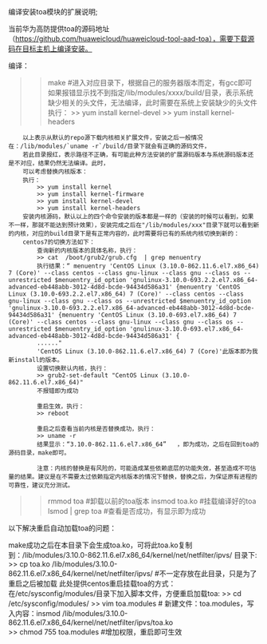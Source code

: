 编译安装toa模块的扩展说明;

当前华为高防提供toa的源码地址（https://github.com/huaweicloud/huaweicloud-tool-aad-toa），需要下载源码在目标主机上编译安装。

编译：

>> make    #进入对应目录下，根据自己的服务器版本而定，有gcc即可
	如果报错显示找不到指定/lib/modules/xxxx/build/目录，表示系统缺少相关的头文件，无法编译，此时需要在系统上安装缺少的头文件
	执行：
		>> yum install kernel-devel
		>> yum install kernel-headers
		
		
		以上表示从默认的repo源下载内核相关扩展文件，安装之后一般情况在：/lib/modules/`uname -r`/build/目录下就会有正确的源码文件，
		若此目录报红，表示路径不正确，有可能此种方法安装的扩展源码版本与系统源码版本还是不对应，结果仍然无法编译。此时，
		可以考虑替换内核版本：
		执行：  
			>> yum install kernel
			>> yum install kernel-firmware	
			>> yum install kernel-devel
			>> yum install kernel-headers
		安装内核源码，默认以上的四个命令安装的版本都是一样的（安装的时候可以看到，如果不一样，那就不能达到预计效果），安装完成之后在"/lib/modules/xxx"目录下就可以看到新的内核，对应的build目录下是有正常内容的，此时需要将已有的系统内核切换到新的：
		centos7的切换方法如下：
			查询新的内核版本的具体名称，执行：
			>> cat  /boot/grub2/grub.cfg  | grep menuentry
			执行结果：“ menuentry 'CentOS Linux (3.10.0-862.11.6.el7.x86_64) 7 (Core)' --class centos --class gnu-linux --class gnu --class os --unrestricted $menuentry_id_option 'gnulinux-3.10.0-693.2.2.el7.x86_64-advanced-eb448abb-3012-4d8d-bcde-94434d586a31' {menuentry 'CentOS Linux (3.10.0-693.2.2.el7.x86_64) 7 (Core)' --class centos --class gnu-linux --class gnu --class os --unrestricted $menuentry_id_option 'gnulinux-3.10.0-693.2.2.el7.x86_64-advanced-eb448abb-3012-4d8d-bcde-94434d586a31' {menuentry 'CentOS Linux (3.10.0-693.el7.x86_64) 7 (Core)' --class centos --class gnu-linux --class gnu --class os --unrestricted $menuentry_id_option 'gnulinux-3.10.0-693.el7.x86_64-advanced-eb448abb-3012-4d8d-bcde-94434d586a31' {
			......"
			'CentOS Linux (3.10.0-862.11.6.el7.x86_64) 7 (Core)'此版本即为我新install的版本。
			设置切换默认内核，执行：
			>> grub2-set-default "CentOS Linux (3.10.0-862.11.6.el7.x86_64)"
			不报错即为成功
			
			重启生效，执行：
			>> reboot
			
			重启之后查看当前内核是否替换成功，执行：
			>> uname -r
			结果显示：“3.10.0-862.11.6.el7.x86_64”   ，即为成功，之后在回到toa的源码目录，make即可。
			
			注意：内核的替换是有风险的，可能造成某些依赖底层的功能失效，甚至造成不可估量的结果。建议是在不需要太过依赖指定内核版本的情况下替换，替换之后，为保证原有进程的可靠性，建议充分测试。
			
			
		
		

>> rmmod toa #卸载以前的toa版本
>> insmod toa.ko   #挂载编译好的toa
>> lsmod | grep toa #查看是否成功，有显示即为成功


以下解决重启自动加载toa的问题：

make成功之后在本目录下会生成toa.ko，可将此toa.ko复制到：/lib/modules/3.10.0-862.11.6.el7.x86_64/kernel/net/netfilter/ipvs/ 目录下:
	>> cp toa.ko /lib/modules/3.10.0-862.11.6.el7.x86_64/kernel/net/netfilter/ipvs/   #不一定存放在此目录，只是为了重启之后被加载
	此处提供centos重启挂载toa的方式：
		在/etc/sysconfig/modules/目录下加入脚本文件，方便重启加载toa:
		>> cd /etc/sysconfig/modules/
		>> vim toa.modules  # 新建文件：toa.modules，写入内容：insmod /lib/modules/3.10.0-862.11.6.el7.x86_64/kernel/net/netfilter/ipvs/toa.ko   
		>> chmod 755 toa.modules  #增加权限，重启即可生效

